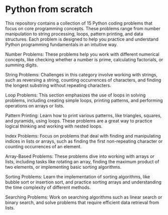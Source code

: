 # Python from scratch
This repository contains a collection of 15 Python coding problems that focus on core programming concepts. These problems range from number manipulation to string processing, loops, pattern printing, and data structures. Each problem is designed to help you practice and understand Python programming fundamentals in an intuitive way.

Number Problems: These problems help you work with different numerical concepts, like checking whether a number is prime, calculating factorials, or summing digits.

String Problems: Challenges in this category involve working with strings, such as reversing a string, counting occurrences of characters, and finding the longest substring without repeating characters.

Loop Problems: This section emphasizes the use of loops in solving problems, including creating simple loops, printing patterns, and performing operations on arrays or lists.

Pattern Printing: Learn how to print various patterns, like triangles, squares, and pyramids, using loops. These problems are a great way to practice logical thinking and working with nested loops.

Index Problems: Focus on problems that deal with finding and manipulating indices in lists or arrays, such as finding the first non-repeating character or counting occurrences of an element.

Array-Based Problems: These problems dive into working with arrays or lists, including tasks like rotating an array, finding the maximum product of two elements, or implementing basic sorting algorithms.

Sorting Problems: Learn the implementation of sorting algorithms, like bubble sort or insertion sort, and practice sorting arrays and understanding the time complexity of different methods.

Searching Problems: Work on searching algorithms such as linear search or binary search, and solve problems that require efficient data retrieval from lists.
